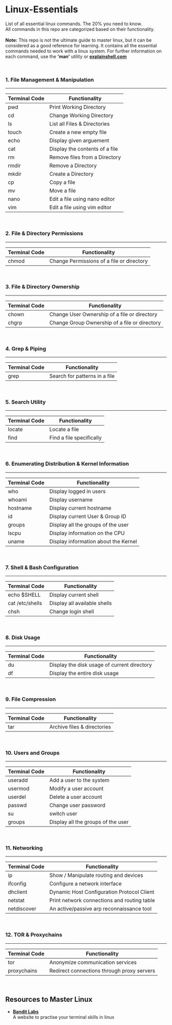 # Linux-Essentials
List of all essential linux commands. The 20% you need to know. <br>
All commands in this repo are categorized based on their functionality.
<br><br>
**Note:** This repo is not the ultimate guide to master linux, but it can be considered as a good reference for learning. It contains all the essential commands needed to work with a linux system. For further information on each command, use the **'man'** utility or **[explainshell.com](https://explainshell.com/)**

<br>

### 1. File Management & Manipulation
<hr>

Terminal Code  | Functionality
-------------  | -------------
pwd  | Print Working Directory
cd | Change Working Directory
ls | List all Files & Directories
touch | Create a new empty file
echo | Display given arguement
cat | Display the contents of a file
rm | Remove files from a Directory
rmdir | Remove a Directory
mkdir | Create a Directory
cp | Copy a file
mv | Move a file
nano | Edit a file using nano editor
vim | Edit a file using vim editor

<br>

### 2. File & Directory Permissions
<hr>

Terminal Code  | Functionality
-------------  | -------------
chmod  |  Change Permissions of a file or directory
 

<br>

### 3. File & Directory Ownership
<hr>

Terminal Code  | Functionality
-------------  | -------------
chown  |  Change User Ownership of a file or directory
chgrp  |  Change Group Ownership of a file or directory

<br>

### 4. Grep & Piping
<hr>

Terminal Code  | Functionality
-------------  | -------------
grep   |  Search for patterns in a file

<br>

### 5. Search Utility
<hr>

Terminal Code  | Functionality
-------------  | -------------
locate   |  Locate a file
find     |  Find a file specifically

<br>

### 6. Enumerating Distribution & Kernel Information
<hr>

Terminal Code  | Functionality
-------------  | -------------
who  |  Display logged in users
whoami  |  Display username
hostname  |  Display current hostname
id  |  Display current User & Group ID
groups  |  Display all the groups of the user
lscpu  | Display information on the CPU
uname  |  Display information about the Kernel

<br>

### 7. Shell & Bash Configuration
<hr>

Terminal Code  | Functionality
-------------  | -------------
echo $SHELL  |  Display current shell
cat /etc/shells  |  Display all available shells
chsh  |  Change login shell

<br>

### 8. Disk Usage
<hr>

Terminal Code  | Functionality
-------------  | -------------
du  |  Display the disk usage of current directory
df  |  Display the entire disk usage

<br>

### 9. File Compression
<hr>

Terminal Code  | Functionality
-------------  | -------------
tar  |  Archive files & directories

<br>


### 10. Users and Groups
<hr>

Terminal Code  | Functionality
-------------  | -------------
useradd  |  Add a user to the system 
usermod  |  Modify a user account
userdel  |  Delete a user account
passwd  |  Change user password
su  |  switch user
groups  | Display all the groups of the user

<br>

### 11. Networking
<hr>

Terminal Code  | Functionality
-------------  | -------------
ip  | Show / Manipulate routing and devices 
ifconfig  |  Configure a network interface
dhclient  |  Dynamic Host Configuration Protocol Client
netstat  |  Print network connections and routing table 
netdiscover  |  An active/passive arp reconnaissance tool

<br>


### 12. TOR & Proxychains
<hr>

Terminal Code  | Functionality
-------------  | -------------
tor  |  Anonymize communication services
proxychains  |  Redirect connections through proxy servers

<br>


## Resources to Master Linux 

* **[Bandit Labs](https://overthewire.org/wargames/bandit/)** <br>
  A website to practise your terminal skills in linux
